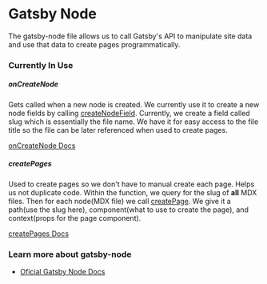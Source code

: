 # Gatsby Node

The gatsby-node file allows us to call Gatsby's API to manipulate
site data and use that data to create pages programmatically.

### Currently In Use

##### onCreateNode

Gets called when a new node is created. We currently use it to create
a new node fields by calling [createNodeField](https://www.gatsbyjs.org/docs/actions/#createNodeField). Currently, we create a field called slug
which is essentially the file name. We have it for easy access to the 
file title so the file can be later referenced when used to create pages. <br>

[onCreateNode Docs](https://www.gatsbyjs.org/docs/node-apis/#onCreateNode)

##### createPages

Used to create pages so we don't have to manual create each page. Helps us
not duplicate code. Within the function, we query for the slug of **all** 
MDX files. Then for each node(MDX file) we call [createPage](https://www.gatsbyjs.org/docs/actions/#createPage). We give it a path(use the slug here), component(what to use to create the page), and context(props for the page component).
<br>

[createPages Docs](https://www.gatsbyjs.org/docs/node-apis/#createPages)

### Learn more about gatsby-node
 - [Oficial Gatsby Node Docs](https://www.gatsbyjs.org/docs/node-apis/)